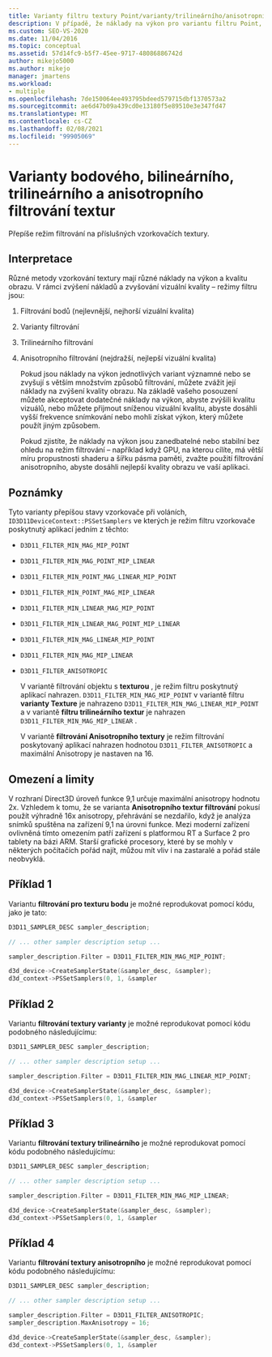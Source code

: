 ```yaml
---
title: Varianty filtru textury Point/varianty/trilineárního/anisotropního
description: V případě, že náklady na výkon pro variantu filtru Point, varianty, trilineárního nebo anisotropního texturu jsou významné, můžete zvážit, zda je cena za její použití.
ms.custom: SEO-VS-2020
ms.date: 11/04/2016
ms.topic: conceptual
ms.assetid: 57d14fc9-b5f7-45ee-9717-48086886742d
author: mikejo5000
ms.author: mikejo
manager: jmartens
ms.workload:
- multiple
ms.openlocfilehash: 7de150064ee493795bdeed579715dbf1370573a2
ms.sourcegitcommit: ae6d47b09a439cd0e13180f5e89510e3e347fd47
ms.translationtype: MT
ms.contentlocale: cs-CZ
ms.lasthandoff: 02/08/2021
ms.locfileid: "99905069"
---
```

# <a name="point-bilinear-trilinear-and-anisotropic-texture-filtering-variants"></a>Varianty bodového, bilineárního, trilineárního a anisotropního filtrování textur
Přepíše režim filtrování na příslušných vzorkovačích textury.

## <a name="interpretation"></a>Interpretace
 Různé metody vzorkování textury mají různé náklady na výkon a kvalitu obrazu. V rámci zvýšení nákladů a zvyšování vizuální kvality – režimy filtru jsou:

1. Filtrování bodů (nejlevnější, nejhorší vizuální kvalita)

2. Varianty filtrování

3. Trilineárního filtrování

4. Anisotropního filtrování (nejdražší, nejlepší vizuální kvalita)

   Pokud jsou náklady na výkon jednotlivých variant významné nebo se zvyšují s větším množstvím způsobů filtrování, můžete zvážit její náklady na zvýšení kvality obrazu. Na základě vašeho posouzení můžete akceptovat dodatečné náklady na výkon, abyste zvýšili kvalitu vizuálů, nebo můžete přijmout sníženou vizuální kvalitu, abyste dosáhli vyšší frekvence snímkování nebo mohli získat výkon, který můžete použít jiným způsobem.

   Pokud zjistíte, že náklady na výkon jsou zanedbatelné nebo stabilní bez ohledu na režim filtrování – například když GPU, na kterou cílíte, má větší míru propustnosti shaderu a šířku pásma paměti, zvažte použití filtrování anisotropního, abyste dosáhli nejlepší kvality obrazu ve vaší aplikaci.

## <a name="remarks"></a>Poznámky
 Tyto varianty přepíšou stavy vzorkovače při voláních, `ID3D11DeviceContext::PSSetSamplers` ve kterých je režim filtru vzorkovače poskytnutý aplikací jedním z těchto:

- `D3D11_FILTER_MIN_MAG_MIP_POINT`

- `D3D11_FILTER_MIN_MAG_POINT_MIP_LINEAR`

- `D3D11_FILTER_MIN_POINT_MAG_LINEAR_MIP_POINT`

- `D3D11_FILTER_MIN_POINT_MAG_MIP_LINEAR`

- `D3D11_FILTER_MIN_LINEAR_MAG_MIP_POINT`

- `D3D11_FILTER_MIN_LINEAR_MAG_POINT_MIP_LINEAR`

- `D3D11_FILTER_MIN_MAG_LINEAR_MIP_POINT`

- `D3D11_FILTER_MIN_MAG_MIP_LINEAR`

- `D3D11_FILTER_ANISOTROPIC`

  V variantě filtrování objektu s **texturou** , je režim filtru poskytnutý aplikací nahrazen. `D3D11_FILTER_MIN_MAG_MIP_POINT` v variantě filtru **varianty Texture** je nahrazeno `D3D11_FILTER_MIN_MAG_LINEAR_MIP_POINT` a v variantě **filtru trilineárního textur** je nahrazen `D3D11_FILTER_MIN_MAG_MIP_LINEAR` .

  V variantě **filtrování Anisotropního textury** je režim filtrování poskytovaný aplikací nahrazen hodnotou `D3D11_FILTER_ANISOTROPIC` a maximální Anisotropy je nastaven na 16.

## <a name="restrictions-and-limitations"></a>Omezení a limity
 V rozhraní Direct3D úroveň funkce 9,1 určuje maximální anisotropy hodnotu 2x. Vzhledem k tomu, že se varianta **Anisotropního textur filtrování** pokusí použít výhradně 16x anisotropy, přehrávání se nezdařilo, když je analýza snímků spuštěna na zařízení 9,1 na úrovni funkce. Mezi moderní zařízení ovlivněná tímto omezením patří zařízení s platformou RT a Surface 2 pro tablety na bázi ARM. Starší grafické procesory, které by se mohly v některých počítačích pořád najít, můžou mít vliv i na zastaralé a pořád stále neobvyklá.

## <a name="example-1"></a>Příklad 1
 Variantu **filtrování pro texturu bodu** je možné reprodukovat pomocí kódu, jako je tato:

```cpp
D3D11_SAMPLER_DESC sampler_description;

// ... other sampler description setup ...

sampler_description.Filter = D3D11_FILTER_MIN_MAG_MIP_POINT;

d3d_device->CreateSamplerState(&sampler_desc, &sampler);
d3d_context->PSSetSamplers(0, 1, &sampler
```

## <a name="example-2"></a>Příklad 2
 Variantu **filtrování textury varianty** je možné reprodukovat pomocí kódu podobného následujícímu:

```cpp
D3D11_SAMPLER_DESC sampler_description;

// ... other sampler description setup ...

sampler_description.Filter = D3D11_FILTER_MIN_MAG_LINEAR_MIP_POINT;

d3d_device->CreateSamplerState(&sampler_desc, &sampler);
d3d_context->PSSetSamplers(0, 1, &sampler
```

## <a name="example-3"></a>Příklad 3
 Variantu **filtrování textury trilineárního** je možné reprodukovat pomocí kódu podobného následujícímu:

```cpp
D3D11_SAMPLER_DESC sampler_description;

// ... other sampler description setup ...

sampler_description.Filter = D3D11_FILTER_MIN_MAG_MIP_LINEAR;

d3d_device->CreateSamplerState(&sampler_desc, &sampler);
d3d_context->PSSetSamplers(0, 1, &sampler
```

## <a name="example-4"></a>Příklad 4
 Variantu **filtrování textury anisotropního** je možné reprodukovat pomocí kódu podobného následujícímu:

```cpp
D3D11_SAMPLER_DESC sampler_description;

// ... other sampler description setup ...

sampler_description.Filter = D3D11_FILTER_ANISOTROPIC;
sampler_description.MaxAnisotropy = 16;

d3d_device->CreateSamplerState(&sampler_desc, &sampler);
d3d_context->PSSetSamplers(0, 1, &sampler
```
